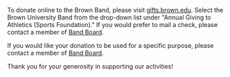 To donate online to the Brown Band, please visit [gifts.brown.edu](http://gifts.brown.edu/). Select the Brown University Band from the drop-down list under "Annual Giving to Athletics (Sports Foundation)." If you would prefer to mail a check, please contact a member of [Band Board](/leadership/#band-board).

If you would like your donation to be used for a specific purpose, please contact a member of [Band Board](/leadership/#band-board).

Thank you for your generosity in supporting our activities!
